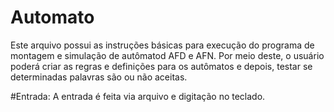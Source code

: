 # Automato

Este arquivo possui as instruções básicas para execução do programa de montagem e simulação de autômatod AFD e AFN.
Por meio deste, o usuário poderá criar as regras e definições para os autômatos e depois, testar se determinadas palavras
são ou não aceitas.

#Entrada:
A entrada é feita via arquivo e digitação no teclado.
